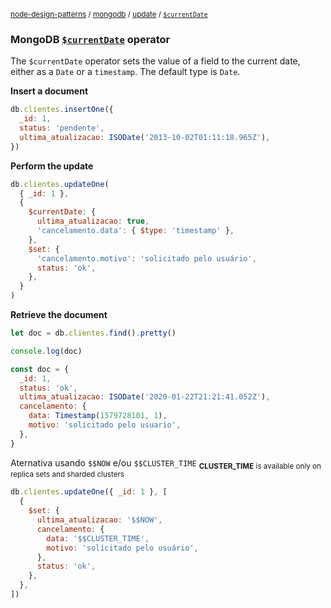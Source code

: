 <sup>[node-design-patterns](https://github.com/moatorres/node-design-patterns/blob/master/) / [mongodb](https://github.com/moatorres/node-design-patterns/blob/master/mongodb/) / [update](https://github.com/moatorres/node-design-patterns/blob/master/mongodb/update/) / [`$currentDate`](https://github.com/moatorres/node-design-patterns/blob/master/mongodb/update/current-date-operator.md)</sup>

### MongoDB [`$currentDate`](https://docs.mongodb.com/manual/reference/operator/update/currentDate/#mongodb-update-up.-currentDate) operator

The `$currentDate` operator sets the value of a field to the current date, either as a `Date` or a `timestamp`. The default type is `Date`.

**Insert a document**

```js
db.clientes.insertOne({
  _id: 1,
  status: 'pendente',
  ultima_atualizacao: ISODate('2013-10-02T01:11:18.965Z'),
})
```

**Perform the update**

```js
db.clientes.updateOne(
  { _id: 1 },
  {
    $currentDate: {
      ultima_atualizacao: true,
      'cancelamento.data': { $type: 'timestamp' },
    },
    $set: {
      'cancelamento.motivo': 'solicitado pelo usuário',
      status: 'ok',
    },
  }
)
```

**Retrieve the document**

```js
let doc = db.clientes.find().pretty()

console.log(doc)

const doc = {
  _id: 1,
  status: 'ok',
  ultima_atualizacao: ISODate('2020-01-22T21:21:41.052Z'),
  cancelamento: {
    data: Timestamp(1579728101, 1),
    motivo: 'solicitado pelo usuario',
  },
}
```

Aternativa usando `$$NOW` e/ou `$$CLUSTER_TIME`
<sub>**CLUSTER_TIME** is available only on replica sets and sharded clusters</sub>

```js
db.clientes.updateOne({ _id: 1 }, [
  {
    $set: {
      ultima_atualizacao: '$$NOW',
      cancelamento: {
        data: '$$CLUSTER_TIME',
        motivo: 'solicitado pelo usuário',
      },
      status: 'ok',
    },
  },
])
```
